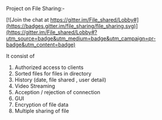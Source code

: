 Project on File Sharing:-

[![Join the chat at https://gitter.im/File_shared/Lobby#](https://badges.gitter.im/file_sharing/file_sharing.svg)](https://gitter.im/File_shared/Lobby#?utm_source=badge&utm_medium=badge&utm_campaign=pr-badge&utm_content=badge)

It consist of
1. Authorized access to clients
2. Sorted files for files in directory
3. History (date, file shared , user detail)
4. Video Streaming
5. Acception / rejection of connection
6. GUI
7. Encryption of file data
8. Multiple sharing of file
